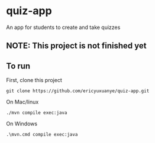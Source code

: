 # quiz-app
An app for students to create and take quizzes

## NOTE: This project is not finished yet

## To run

First, clone this project
```
git clone https://github.com/ericyuxuanye/quiz-app.git
```
On Mac/linux
```
./mvn compile exec:java
```
On Windows
```
.\mvn.cmd compile exec:java
```
